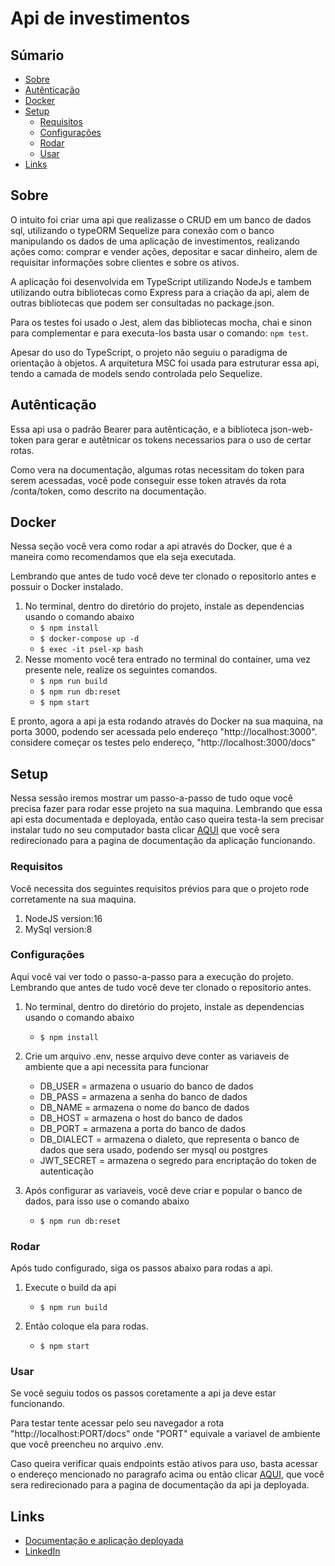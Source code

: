 # Api de investimentos

## Súmario

- [Sobre](#sobre)
- [Autênticação](#autênticação)
- [Docker](#docker)
- [Setup](#setup)
    - [Requisitos](#requisitos)
    - [Configurações](#configurações)
    - [Rodar](#rodar)
    - [Usar](#usar)
- [Links](#links)

## Sobre

O intuito foi criar uma api que realizasse o CRUD em um banco de dados sql, utilizando o typeORM 
Sequelize para conexão com o banco manipulando os dados de uma aplicação de investimentos, 
realizando ações como: comprar e vender ações, depositar e sacar dinheiro,
alem de requisitar informações sobre clientes e sobre os ativos.

A aplicação foi desenvolvida em TypeScript utilizando NodeJs e tambem utilizando outra bibliotecas como
Express para a criação da api, alem de outras bibliotecas que podem ser consultadas no package.json.

Para os testes foi usado o Jest, alem das bibliotecas mocha, chai e sinon para complementar e para executa-los
basta usar o comando:    `npm test`.

Apesar do uso do TypeScript, o projeto não seguiu o paradigma de orientação à objetos. A arquitetura MSC
foi usada para estruturar essa api, tendo a camada de models sendo controlada pelo Sequelize.

## Autênticação

Essa api usa o padrão Bearer para autênticação, e a biblioteca json-web-token para gerar e autêtnicar os tokens
necessarios para o uso de certar rotas.

Como vera na documentação, algumas rotas necessitam do token para serem acessadas, você pode conseguir esse token
através da rota /conta/token, como descrito na documentação.

## Docker

Nessa seção você vera como rodar a api através do Docker, que é a maneira como recomendamos que ela seja executada.

Lembrando que antes de tudo você deve ter clonado o repositorio antes e possuir o Docker instalado.

1. No terminal, dentro do diretório do projeto, instale as dependencias usando o comando abaixo
    + `$ npm install`
    + `$ docker-compose up -d`
    + `$ exec -it psel-xp bash`
2. Nesse momento você tera entrado no terminal do container, uma vez presente nele, realize os seguintes comandos.
    + `$ npm run build`
    + `$ npm run db:reset`
    + `$ npm start`

E pronto, agora a api ja esta rodando através do Docker na sua maquina, na porta 3000, podendo ser acessada pelo endereço
"http://localhost:3000". considere começar os testes pelo endereço, "http://localhost:3000/docs"

## Setup

Nessa sessão iremos mostrar um passo-a-passo de tudo oque você precisa fazer para rodar esse projeto na sua maquina.
Lembrando que essa api esta documentada e deployada, então caso queira testa-la sem precisar instalar tudo no seu
computador basta clicar <a href="https://luciano-pselxp-back-end.herokuapp.com/docs/">AQUI</a> que você sera redirecionado para a pagina de documentação da aplicação funcionando.

### Requisitos

Você necessita dos seguintes requisitos prévios para que o projeto rode corretamente na sua maquina.

1. NodeJS version:16
2. MySql version:8

### Configurações

Aqui você vai ver todo o passo-a-passo para a execução do projeto.
Lembrando que antes de tudo você deve ter clonado o repositorio antes.

1. No terminal, dentro do diretório do projeto, instale as dependencias usando o comando abaixo
    + `$ npm install`

2. Crie um arquivo .env, nesse arquivo deve conter as variaveis de ambiente que a api necessita para funcionar
    + DB_USER = armazena o usuario do banco de dados
    + DB_PASS = armazena a senha do banco de dados
    + DB_NAME = armazena o nome do banco de dados
    + DB_HOST = armazena o host do banco de dados
    + DB_PORT = armazena a porta do banco de dados
    + DB_DIALECT = armazena o dialeto, que representa o banco de dados que sera usado, podendo ser mysql ou postgres
    + JWT_SECRET = armazena o segredo para encriptação do token de autenticação

3. Após configurar as variaveis, você deve criar e popular o banco de dados, para isso use o comando abaixo
    + `$ npm run db:reset`

### Rodar

Após tudo configurado, siga os passos abaixo para rodas a api.

1. Execute o build da api
    + `$ npm run build`

2. Então coloque ela para rodas.
    + `$ npm start`

### Usar

Se você seguiu todos os passos coretamente a api ja deve estar funcionando.

Para testar tente acessar pelo seu navegador a rota "http://localhost:PORT/docs" onde "PORT" equivale a variavel
de ambiente que você preencheu no arquivo .env.

Caso queira verificar quais endpoints estão ativos para uso, basta acessar o endereço mencionado no paragrafo
acima ou então clicar <a href="https://luciano-pselxp-back-end.herokuapp.com/docs/">AQUI</a>, que você sera redirecionado para a pagina de documentação da api ja deployada.

## Links

* [Documentação e aplicação deployada](https://luciano-pselxp-back-end.herokuapp.com/docs/)
* [LinkedIn](https://www.linkedin.com/in/lucianoog/)
